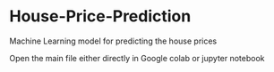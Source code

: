 # House-Price-Prediction

Machine Learning model for predicting the house prices

Open the main file either directly in Google colab or jupyter notebook
